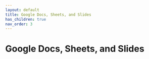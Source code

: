 ```yaml
---
layout: default
title: Google Docs, Sheets, and Slides
has_children: true
nav_order: 3
---
```


# Google Docs, Sheets, and Slides